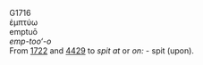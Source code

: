 <body>
  <p>G1716<br>  ἐμπτύω  <br> emptuō  <br><i>emp-too‘-o </i><br>From <a href="g1722.htm">1722</a> and <a href="g4429.htm">4429</a>  to <i>spit</i> <i>at</i> or <i>on:</i> - spit (upon).<br></p>
 </body>